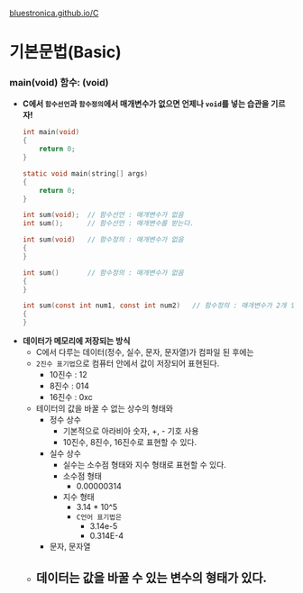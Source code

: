 [bluestronica.github.io/C](https://bluestronica.github.io/C)

# 기본문법(Basic)

### main(void) 함수: (void)
- **C에서 `함수선언`과 `함수정의`에서 매개변수가 없으면 언제나 `void`를 넣는 습관을 기르자!**
    ```c
    int main(void)
    {
        return 0;
    }
    
    static void main(string[] args)
    {
        return 0;   
    }
    ```
    ```c
    int sum(void);  // 함수선언 : 매개변수가 없음
    int sum();      // 함수선언 : 매개변수를 받는다.
    
    int sum(void)   // 함수정의 : 매개변수가 없음
    {
    }
    
    int sum()       // 함수정의 : 매개변수가 없음
    {
    }
    
    int sum(const int num1, const int num2)   // 함수정의 : 매개변수가 2개 있음
    {
    }
    ```
- **데이터가 메모리에 저장되는 방식**
    - C에서 다루는 데이터(정수, 실수, 문자, 문자열)가 컴파일 된 후에는 
    - `2진수 표기법`으로 컴퓨터 안에서 값이 저장되어 표현된다.
        - 10진수 : 12
        - 8진수  : 014
        - 16진수 : 0xc
    - 테이터의 값을 바꿀 수 없는 상수의 형태와
        - 정수 상수
          - 기본적으로 아라비아 숫자, +, - 기호 사용
          - 10진수, 8진수, 16진수로 표현할 수 있다.
        - 실수 상수
          - 실수는 소수점 형태와 지수 형태로 표현할 수 있다.
          - 소수점 형태
            - 0.00000314
          - 지수 형태
            - 3.14 * 10^5
            - `C언어 표기법은` 
              - 3.14e-5  
              - 0.314E-4
        - 문자, 문자열
    - 데이터는 값을 바꿀 수 있는 변수의 형태가 있다.
        -























